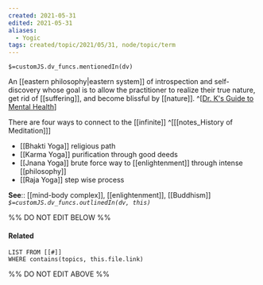 ```yaml
---
created: 2021-05-31
edited: 2021-05-31
aliases:
  - Yogic
tags: created/topic/2021/05/31, node/topic/term
---
```

`$=customJS.dv_funcs.mentionedIn(dv)`

An [[eastern philosophy|eastern system]] of introspection and self-discovery whose goal is to allow the practitioner to realize their true nature, get rid of [[suffering]], and become blissful by [[nature]].
^[[Dr. K's Guide to Mental Health](https://coaching.healthygamer.gg/guide)]

 There are four ways to connect to the [[infinite]] 
^[[[notes_History of Meditation]]]
- [[Bhakti Yoga]] religious path
- [[Karma Yoga]] purification through good deeds
- [[Jnana Yoga]] brute force way to [[enlightenment]] through intense [[philosophy]]
- [[Raja Yoga]] step wise process 

**See**:: [[mind-body complex]], [[enlightenment]], [[Buddhism]]
*`$=customJS.dv_funcs.outlinedIn(dv, this)`*

%% DO NOT EDIT BELOW %%
#### Related 
```dataview
LIST FROM [[#]]
WHERE contains(topics, this.file.link)
```
%% DO NOT EDIT ABOVE %%
